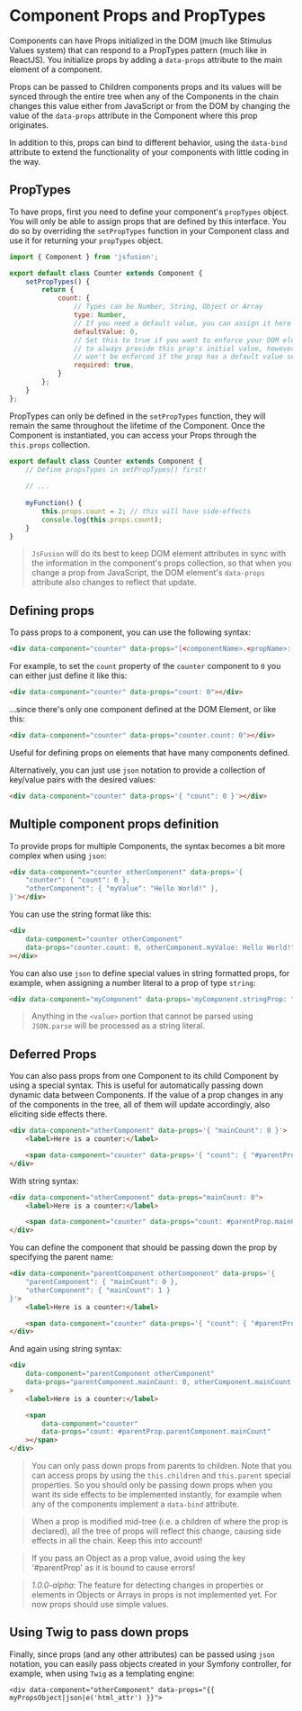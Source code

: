 # Component Props and PropTypes

Components can have Props initialized in the DOM (much like Stimulus
Values system) that can respond to a PropTypes pattern (much like in
ReactJS). You initialize props by adding a `data-props` attribute
to the main element of a component.

Props can be passed to Children components props and its values will be
synced through the entire tree when any of the Components in the chain 
changes this value either from JavaScript or from the DOM by changing 
the value of the `data-props` attribute in the Component where this prop
originates.

In addition to this, props can bind to different behavior, using the
`data-bind` attribute to extend the functionality of your components with
little coding in the way.

## PropTypes

To have props, first you need to define your component's `propTypes` object.
You will only be able to assign props that are defined by this interface.
You do so by overriding the `setPropTypes` function in your Component
class and use it for returning your `propTypes` object.

```javascript
import { Component } from 'jsfusion';

export default class Counter extends Component {
    setPropTypes() {
        return {
            count: {
                // Types can be Number, String, Object or Array
                type: Number,
                // If you need a default value, you can assign it here
                defaultValue: 0,
                // Set this to true if you want to enforce your DOM element
                // to always provide this prop's initial value, however, this
                // won't be enforced if the prop has a default value set.
                required: true,  
            }
        };
    }
};
```

PropTypes can only be defined in the `setPropTypes` function, they will
remain the same throughout the lifetime of the Component. Once the
Component is instantiated, you can access your Props through the
`this.props` collection.

```javascript
export default class Counter extends Component {
    // Define propsTypes in setPropTypes() first!
    
    // ...
    
    myFunction() {
        this.props.count = 2; // this will have side-effects
        console.log(this.props.count);
    }
}
```

> `JsFusion` will do its best to keep DOM element attributes in sync with
> the information in the component's props collection, so that when you
> change a prop from JavaScript, the DOM element's `data-props` attribute
> also changes to reflect that update.

## Defining props

To pass props to a component, you can use the following syntax:

```html
<div data-component="counter" data-props="[<componentName>.<propName>: <propValue>[, <otherPropsSeparatedByComas>]"></div>
```

For example, to set the `count` property of the `counter` component to `0` you
can either just define it like this:

```html
<div data-component="counter" data-props="count: 0"></div>
```

...since there's only one component defined at the DOM Element, or like this:

```html
<div data-component="counter" data-props="counter.count: 0"></div>
```

Useful for defining props on elements that have many components defined.

Alternatively, you can just use `json` notation to provide a
collection of key/value pairs with the desired values:

```html
<div data-component="counter" data-props='{ "count": 0 }'></div>
```

## Multiple component props definition

To provide props for multiple Components, the syntax becomes a bit more
complex when using `json`:

```html
<div data-component="counter otherComponent" data-props='{
    "counter": { "count": 0 },
    "otherComponent": { "myValue": "Hello World!" },
}'></div>
```

You can use the string format like this:

```html
<div 
    data-component="counter otherComponent" 
    data-props="counter.count: 0, otherComponent.myValue: Hello World!"
></div>
```

You can also use `json` to define special values in string formatted props,
for example, when assigning a number literal to a prop of type `string`:

```html
<div data-component="myComponent" data-props='myComponent.stringProp: "0"'></div>
```

> Anything in the `<value>` portion that cannot be parsed using `JSON.parse`
> will be processed as a string literal.

## Deferred Props

You can also pass props from one Component to its child Component by
using a special syntax. This is useful for automatically passing down
dynamic data between Components. If the value of a prop changes in any of
the components in the tree, all of them will update accordingly, also 
eliciting side effects there.

```html
<div data-component="otherComponent" data-props='{ "mainCount": 0 }'>
    <label>Here is a counter:</label>

    <span data-component="counter" data-props='{ "count": { "#parentProp": "mainCount" } }'></span>
</div>
```

With string syntax:

````html
<div data-component="otherComponent" data-props="mainCount: 0">
    <label>Here is a counter:</label>

    <span data-component="counter" data-props="count: #parentProp.mainCount"></span>
</div>
````

You can define the component that should be passing down the prop by
specifying the parent name:

```html
<div data-component="parentComponent otherComponent" data-props='{
    "parentComponent": { "mainCount": 0 },
    "otherComponent": { "mainCount": 1 }
}'>
    <label>Here is a counter:</label>

    <span data-component="counter" data-props='{ "count": { "#parentProp": "parentComponent.mainCount" } }'></span>
</div>
```

And again using string syntax:

```html
<div 
    data-component="parentComponent otherComponent" 
    data-props="parentComponent.mainCount: 0, otherComponent.mainCount: 1"
>
    <label>Here is a counter:</label>

    <span 
        data-component="counter" 
        data-props="count: #parentProp.parentComponent.mainCount"
    ></span>
</div>
```

> You can only pass down props from parents to children. Note that you can
> access props by using the `this.children` and `this.parent` special
> properties. So you should only be passing down props when you want its
> side effects to be implemented instantly, for example when any of the
> components implement a `data-bind` attribute.

> When a prop is modified mid-tree (i.e. a children of where the prop is
> declared), all the tree of props will reflect this
> change, causing side effects in all the chain. Keep this into account!

> If you pass an Object as a prop value, avoid using the key '#parentProp'
> as it is bound to cause errors!

> *1.0.0-alpha*: The feature for detecting changes in properties or elements in
> Objects or Arrays in props is not implemented yet. For now props should
> use simple values.

## Using Twig to pass down props

Finally, since props (and any other attributes) can be passed using `json`
notation, you can easily pass objects created in your Symfony controller, 
for example, when using `Twig` as a templating engine:

```twig
<div data-component="otherComponent" data-props="{{ myPropsObject|json|e('html_attr') }}">
```
